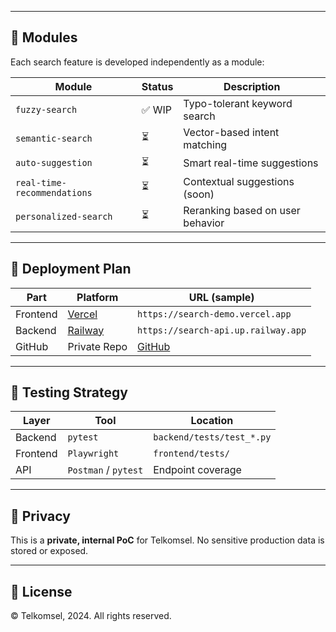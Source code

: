 
---

## 🧪 Modules

Each search feature is developed independently as a module:

| Module                     | Status   | Description                          |
|----------------------------|----------|--------------------------------------|
| `fuzzy-search`             | ✅ WIP    | Typo-tolerant keyword search         |
| `semantic-search`          | ⏳        | Vector-based intent matching         |
| `auto-suggestion`          | ⏳        | Smart real-time suggestions          |
| `real-time-recommendations`| ⏳        | Contextual suggestions (soon)        |
| `personalized-search`      | ⏳        | Reranking based on user behavior     |

---

## 🚀 Deployment Plan

| Part      | Platform    | URL (sample)                                  |
|-----------|-------------|-----------------------------------------------|
| Frontend  | [Vercel](https://vercel.com)       | `https://search-demo.vercel.app`      |
| Backend   | [Railway](https://railway.app)     | `https://search-api.up.railway.app`   |
| GitHub    | Private Repo | [GitHub](https://github.com/jpoa007/mytelkomsel-intelligent-search) |

---

## 🧪 Testing Strategy

| Layer     | Tool        | Location                     |
|-----------|-------------|------------------------------|
| Backend   | `pytest`    | `backend/tests/test_*.py`    |
| Frontend  | `Playwright`| `frontend/tests/`            |
| API       | `Postman` / `pytest` | Endpoint coverage     |

---

## 🔐 Privacy

This is a **private, internal PoC** for Telkomsel. No sensitive production data is stored or exposed.

---

## 📎 License

© Telkomsel, 2024. All rights reserved.
